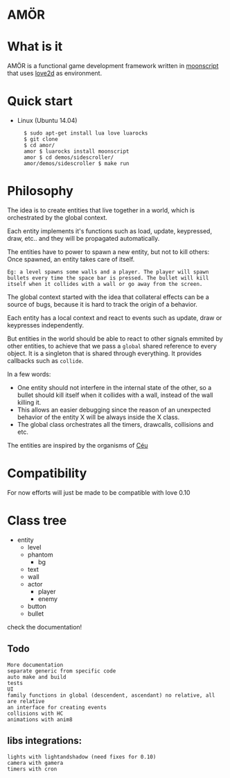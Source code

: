 AMÖR
===


# What is it

AMÖR is a functional game development framework written in [moonscript](http://moonscript.org/) that uses [love2d](http://love2d.org/) as environment.  

# Quick start

* Linux (Ubuntu 14.04)

        $ sudo apt-get install lua love luarocks
        $ git clone 
        $ cd amor/
        amor $ luarocks install moonscript
        amor $ cd demos/sidescroller/
        amor/demos/sidescroller $ make run


# Philosophy

The idea is to create entities that live together in a world, which is orchestrated by the global context.

Each entity implements it's functions such as load, update, keypressed, draw, etc.. and they will be propagated automatically.

The entities have to power to spawn a new entity, but not to kill others: Once spawned, an entity takes care of itself. 

    Eg: a level spawns some walls and a player. The player will spawn bullets every time the space bar is pressed. The bullet will kill itself when it collides with a wall or go away from the screen.



The global context started with the idea that collateral effects can be a source of bugs, because it is hard to track the origin of a behavior. 

Each entity has a local context and react to events such as update, draw or keypresses independently. 

But entities in the world should be able to react to other signals emmited by other entities, to achieve that we pass a `global` shared reference to every object. It is a singleton that is shared through everything. It provides callbacks such as `collide`. 

In a few words:

* One entity should not interfere in the internal state of the other, so a bullet should kill itself when it collides with a wall, instead of the wall killing it.
* This allows an easier debugging since the reason of an unexpected behavior of the entity X will be always inside the X class.
* The global class orchestrates all the timers, drawcalls, collisions and etc.

The entities are inspired by the organisms of [Céu](http://www.ceu-lang.org/)

# Compatibility

For now efforts will just be made to be compatible with love 0.10

# Class tree
* entity
  * level
  * phantom
    * bg 
  * text
  * wall
  * actor
    * player
    * enemy
  * button
  * bullet

check the documentation!

## Todo
   
    More documentation
    separate generic from specific code
    auto make and build
    tests
    UI
    family functions in global (descendent, ascendant) no relative, all are relative
    an interface for creating events
    collisions with HC
    animations with anim8
    
## libs integrations:    
     
    lights with lightandshadow (need fixes for 0.10)
    camera with gamera
    timers with cron


